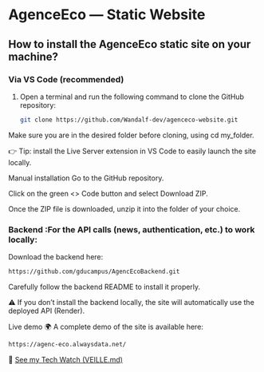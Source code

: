 # AgenceEco — Static Website

## How to install the AgenceEco static site on your machine?

### Via VS Code (recommended)

1. Open a terminal and run the following command to clone the GitHub repository:  
   ```bash
   git clone https://github.com/Wandalf-dev/agenceco-website.git
Make sure you are in the desired folder before cloning, using cd my_folder.

👉 Tip: install the Live Server extension in VS Code to easily launch the site locally.

Manual installation
Go to the GitHub repository.

Click on the green <> Code button and select Download ZIP.

Once the ZIP file is downloaded, unzip it into the folder of your choice.

### Backend :For the API calls (news, authentication, etc.) to work locally:

Download the backend here: 

```bash
https://github.com/gducampus/AgencEcoBackend.git
```

Carefully follow the backend README to install it properly.

⚠️ If you don’t install the backend locally, the site will automatically use the deployed API (Render).

Live demo
🌍 A complete demo of the site is available here: 

```bash
https://agenc-eco.alwaysdata.net/
```
📖 [See my Tech Watch (VEILLE.md)](./VEILLE.md)


